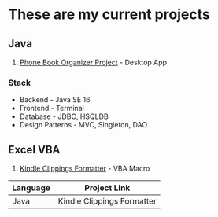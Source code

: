 # These are my current projects

## **Java**

1. [Phone Book Organizer Project](https://github.com/mariojoshua/PhoneBookApp) - Desktop App
### Stack 
- Backend - Java SE 16 
- Frontend - Terminal
- Database - JDBC, HSQLDB
- Design Patterns - MVC, Singleton, DAO

## **Excel VBA**

1. [Kindle Clippings Formatter](https://github.com/mariojoshua/KindleClippingsFormatter) - VBA Macro
  
|Language|Project Link|
|---|---|
|Java|Kindle Clippings Formatter|

